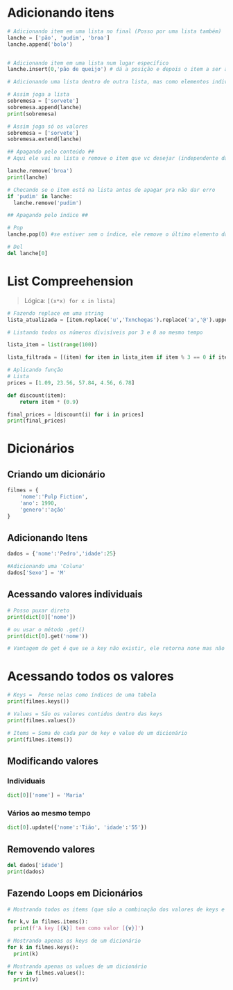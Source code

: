 # Adicionando itens 

```python
# Adicionando item em uma lista no final (Posso por uma lista também)
lanche = ['pão', 'pudim', 'broa']
lanche.append('bolo')


# Adicionando item em uma lista num lugar específico 
lanche.insert(0,'pão de queijo') # dá a posição e depois o item a ser adicionado
```

```python
# Adicionando uma lista dentro de outra lista, mas como elementos individuais, não outra lista

# Assim joga a lista
sobremesa = ['sorvete']
sobremesa.append(lanche)
print(sobremesa)

# Assim joga só os valores
sobremesa = ['sorvete']
sobremesa.extend(lanche)
```

```python
## Apagando pelo conteúdo ##
# Aqui ele vai na lista e remove o item que vc desejar (independente da posição do mesmo)

lanche.remove('broa')
print(lanche)

# Checando se o item está na lista antes de apagar pra não dar erro
if 'pudim' in lanche:
  lanche.remove('pudim')
```

```python
## Apagando pelo índice ##

# Pop
lanche.pop(0) #se estiver sem o índice, ele remove o último elemento da lista

# Del
del lanche[0]
```

# List Compreehension

> Lógica: ``` [(x*x) for x in lista] ```

```python
# Fazendo replace em uma string
lista_atualizada = [item.replace('u','Txnchegas').replace('a','@').upper() for item in lista_nomes]
```

```python
# Listando todos os números divisíveis por 3 e 8 ao mesmo tempo 

lista_item = list(range(100))

lista_filtrada = [(item) for item in lista_item if item % 3 == 0 if item % 8 == 0]
```

```python
# Aplicando função
# Lista
prices = [1.09, 23.56, 57.84, 4.56, 6.78]

def discount(item):
    return item * (0.9)

final_prices = [discount(i) for i in prices]
print(final_prices)
```

# Dicionários

## Criando um dicionário
```python
filmes = {
    'nome':'Pulp Fiction',
    'ano': 1990,
    'genero':'ação'
}
```

## Adicionando Itens

```python
dados = {'nome':'Pedro','idade':25}

#Adicionando uma 'Coluna'
dados['Sexo'] = 'M'
```

## Acessando valores individuais
```python
# Posso puxar direto
print(dict[0]['nome'])

# ou usar o método .get()
print(dict[0].get('nome'))

# Vantagem do get é que se a key não existir, ele retorna none mas não dá erro
```

# Acessando todos os valores

```python
# Keys =  Pense nelas como índices de uma tabela
print(filmes.keys())

# Values = São os valores contidos dentro das keys
print(filmes.values())

# Items = Soma de cada par de key e value de um dicionário
print(filmes.items())
```

## Modificando valores

### Individuais

```python
dict[0]['nome'] = 'Maria'
```
### Vários ao mesmo tempo

```python
dict[0].update({'nome':'Tião', 'idade':'55'})
```

## Removendo valores

```python
del dados['idade']
print(dados)
```

## Fazendo Loops em Dicionários

```python
# Mostrando todos os items (que são a combinação dos valores de keys e values juntos)

for k,v in filmes.items():
  print(f'A key [{k}] tem como valor [{v}]')

# Mostrando apenas os keys de um dicionário
for k in filmes.keys():
  print(k)

# Mostrando apenas os values de um dicionário
for v in filmes.values():
  print(v)

```

